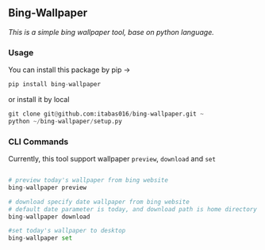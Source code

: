 ## Bing-Wallpaper ##

_*This is a simple bing wallpaper tool, base on python language.*_

### Usage ###

You can install this package by pip ->

```python
pip install bing-wallpaper
```

or install it by local

```python
git clone git@github.com:itabas016/bing-wallpaper.git ~
python ~/bing-wallpaper/setup.py
```

### CLI Commands ###

Currently, this tool support wallpaper `preview`, `download` and `set`

```python

# preview today's wallpaper from bing website
bing-wallpaper preview

# download specify date wallpaper from bing website
# default date parameter is today, and download path is home directory
bing-wallpaper download

#set today's wallpaper to desktop
bing-wallpaper set
```